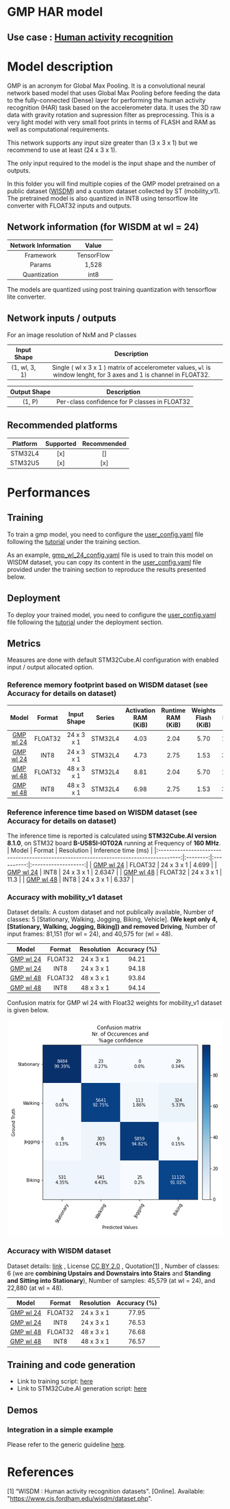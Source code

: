 # GMP HAR model

## **Use case** : [Human activity recognition](../../../human_activity_recognition/)

# Model description

GMP is an acronym for Global Max Pooling. It is a convolutional neural network based model that uses Global Max Pooling before feeding the data to the fully-connected (Dense) layer for performing the human activity recognition (HAR) task based on the accelerometer data. It uses the 3D raw data with gravity rotation and supression filter as preprocessing. This is a very light model with very small foot prints in terms of FLASH and RAM as well as computational requirements.

This network supports any input size greater than (3 x 3 x 1) but we recommend to use at least (24 x 3 x 1).

The only input required to the model is the input shape and the number of outputs.

In this folder you will find multiple copies of the GMP model pretrained on a public dataset ([WISDM](https://www.cis.fordham.edu/wisdm/dataset.php)) and a custom dataset collected by ST  (mobility_v1). The pretrained model is also quantized in INT8 using tensorflow lite converter with FLOAT32 inputs and outputs.

## Network information (for WISDM at wl = 24)


| Network Information     |  Value          |
|:-----------------------:|:---------------:|
|  Framework              | TensorFlow      |
|  Params                 | 1,528           |
|  Quantization           | int8            |

The models are quantized using post training quantization with tensorflow lite converter.


## Network inputs / outputs


For an image resolution of NxM and P classes

| Input Shape | Description |
| :----:| :-----------: |
| (1, wl, 3, 1) | Single ( wl x 3 x 1 ) matrix of accelerometer values, `wl` is window lenght, for 3 axes and 1 is channel in FLOAT32.|

| Output Shape | Description |
| :----:| :-----------: |
| (1, P) | Per-class confidence for P classes in FLOAT32|


## Recommended platforms


| Platform | Supported | Recommended |
|:--------:|:---------:|:-----------:|
| STM32L4  |    [x]    |      []     |
| STM32U5  |    [x]    |      [x]    |


# Performances
## Training


To train a gmp model, you need to configure the [user_config.yaml](../../scripts/training/user_config.yaml) file following the [tutorial](../../scripts/training/README.md) under the training section.

As an example, [gmp_wl_24_config.yaml](../gmp/ST_pretrainedmodel_public_dataset/WISDM/gmp_wl_24/gmp_wl_24_config.yaml) file is used to train this model on WISDM dataset, you can copy its content in the [user_config.yaml](../../scripts/training/user_config.yaml) file provided under the training section to reproduce the results presented below. 

## Deployment

To deploy your trained model, you need to configure the [user_config.yaml](../../scripts/deployment/user_config.yaml) file following the [tutorial](../../scripts/deployment/README.md) under the deployment section.


## Metrics


Measures are done with default STM32Cube.AI configuration with enabled input / output allocated option.


### Reference memory footprint based on WISDM dataset (see Accuracy for details on dataset)


| Model                                                                               | Format | Input Shape | Series  | Activation RAM (KiB) | Runtime RAM (KiB) | Weights Flash (KiB) | Code Flash (KiB) | Total RAM (KiB)   | Total Flash (KiB) | STM32Cube.AI version  |
|:-----------------------------------------------------------------------------------:|:------:|:-----------:|:-------:|:--------------------:|:-----------------:|:-------------------:|:----------------:|:-----------------:|:-----------------:|:---------------------:|
| [GMP wl 24](ST_pretrainedmodel_public_dataset/WISDM/gmp_wl_24/gmp_wl_24.h5)         | FLOAT32| 24 x 3 x 1  | STM32L4 | 4.03                 | 2.04              | 5.70                | 14.62            |  6.07             | 20.32             | 8.1.0                 |
| [GMP wl 24](ST_pretrainedmodel_public_dataset/WISDM/gmp_wl_24/gmp_wl_24_int8.tflite)| INT8   | 24 x 3 x 1  | STM32L4 | 4.73                 | 2.75              | 1.53                | 37.86            |  7.48             | 39.39             | 8.1.0                 |
| [GMP wl 48](ST_pretrainedmodel_public_dataset/WISDM/gmp_wl_48/gmp_wl_48.h5)         | FLOAT32| 48 x 3 x 1  | STM32L4 | 8.81                 | 2.04              | 5.70                | 14.62            |  10.85            | 20.32             | 8.1.0                 |
| [GMP wl 48](ST_pretrainedmodel_public_dataset/WISDM/gmp_wl_48/gmp_wl_48_int8.tflite)| INT8   | 48 x 3 x 1  | STM32L4 | 6.98                 | 2.75              | 1.53                | 37.86            |  9.73             | 39.39             | 8.1.0                 |



### Reference inference time based on WISDM dataset (see Accuracy for details on dataset)

The inference time is reported is calculated using **STM32Cube.AI version 8.1.0**, on STM32 board **B-U585I-IOT02A** running at Frequency of **160 MHz**.
| Model                                                                                  | Format   | Resolution | Inference time (ms) |
|:--------------------------------------------------------------------------------------:|:--------:|:----------:|:-------------------:|
| [GMP wl 24](ST_pretrainedmodel_public_dataset/WISDM/gmp_wl_24/gmp_wl_24.h5)            | FLOAT32  | 24 x 3 x 1 |    4.699            |
| [GMP wl 24](ST_pretrainedmodel_public_dataset/WISDM/gmp_wl_24/gmp_wl_24_int8.tflite)   | INT8     | 24 x 3 x 1 |    2.6347           | 
| [GMP wl 48](ST_pretrainedmodel_public_dataset/WISDM/gmp_wl_48/gmp_wl_48.h5)            | FLOAT32  | 24 x 3 x 1 |    11.3             | 
| [GMP wl 48](ST_pretrainedmodel_public_dataset/WISDM/gmp_wl_48/gmp_wl_48_int8.tflite)   | INT8     | 24 x 3 x 1 |    6.337            |


### Accuracy with mobility_v1 dataset


Dataset details: A custom dataset and not publically available, Number of classes: 5 [Stationary, Walking, Jogging, Biking, Vehicle]. **(We kept only 4, [Stationary, Walking, Jogging, Biking]) and removed Driving**, Number of input frames:  81,151 (for wl = 24), and 40,575 for (wl = 48).


| Model                                                                                          |  Format  | Resolution | Accuracy (%) |
|:----------------------------------------------------------------------------------------------:|:--------:|:----------:|:-------------:|
| [GMP wl 24](./ST_pretrainedmodel_custom_dataset/mobility_v1/gmp_wl_24/gmp_wl_24.h5)            | FLOAT32  | 24 x 3 x 1 | 94.21         |
| [GMP wl 24](./ST_pretrainedmodel_custom_dataset/mobility_v1/gmp_wl_24/gmp_wl_24_int8.tflite)   | INT8     | 24 x 3 x 1 | 94.18         |
| [GMP wl 48](./ST_pretrainedmodel_custom_dataset/mobility_v1/gmp_wl_48/gmp_wl_48.h5)            | FLOAT32  | 48 x 3 x 1 | 93.84         |
| [GMP wl 48](./ST_pretrainedmodel_custom_dataset/mobility_v1/gmp_wl_48/gmp_wl_48_int8.tflite)   | INT8     | 48 x 3 x 1 | 94.14         |


Confusion matrix for GMP wl 24 with Float32 weights for mobility_v1 dataset is given below.

![plot](../../scripts/training/doc/img/mobility_v1/gmp_wl_24_confusion_matrix.png)

### Accuracy with WISDM dataset


Dataset details: [link](([WISDM](https://www.cis.fordham.edu/wisdm/dataset.php))) , License [CC BY 2.0](https://creativecommons.org/licenses/by/2.0/) , Quotation[[1]](#1) , Number of classes: 6 (we are **combining Upstairs and Downstairs into Stairs** and **Standing and Sitting into Stationary**), Number of samples: 45,579 (at wl = 24), and 22,880 (at wl = 48).

| Model                                                                                  |  Format  |  Resolution |  Accuracy (%)  |
|:--------------------------------------------------------------------------------------:|:--------:|:-----------:|:--------------:|
| [GMP wl 24](ST_pretrainedmodel_public_dataset/WISDM/gmp_wl_24/gmp_wl_24.h5)            | FLOAT32  | 24 x 3 x 1  | 77.95          |
| [GMP wl 24](ST_pretrainedmodel_public_dataset/WISDM/gmp_wl_24/gmp_wl_24_int8.tflite)   | INT8     | 24 x 3 x 1  | 76.53          |
| [GMP wl 48](ST_pretrainedmodel_public_dataset/WISDM/gmp_wl_48/gmp_wl_48.h5)            | FLOAT32  | 48 x 3 x 1  | 76.68          |
| [GMP wl 48](ST_pretrainedmodel_public_dataset/WISDM/gmp_wl_48/gmp_wl_48_int8.tflite)   | INT8     | 48 x 3 x 1  | 76.57          |


## Training and code generation


- Link to training script: [here](../../scripts/training/README.md)
- Link to STM32Cube.AI generation script: [here](../../scripts/deployment/README.md)


## Demos
### Integration in a simple example

Please refer to the generic guideline [here](../../scripts/deployment/README.md).



# References

<a id="1">[1]</a>
“WISDM : Human activity recognition datasets". [Online]. Available: "https://www.cis.fordham.edu/wisdm/dataset.php".
